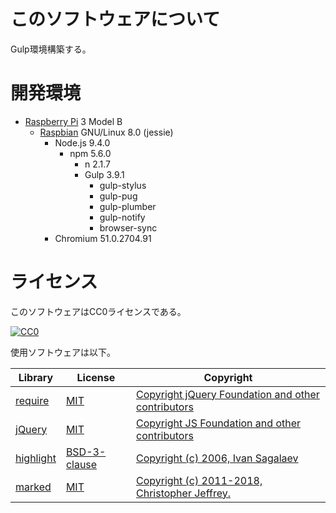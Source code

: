 # このソフトウェアについて

Gulp環境構築する。

# 開発環境

* [Raspberry Pi](https://ja.wikipedia.org/wiki/Raspberry_Pi) 3 Model B
    * [Raspbian](https://www.raspberrypi.org/downloads/raspbian/) GNU/Linux 8.0 (jessie)
        * Node.js 9.4.0
            * npm 5.6.0
                * n 2.1.7
                * Gulp 3.9.1
                    * gulp-stylus
                    * gulp-pug
                    * gulp-plumber
                    * gulp-notify
                    * browser-sync
        * Chromium 51.0.2704.91

# ライセンス

このソフトウェアはCC0ライセンスである。

[![CC0](http://i.creativecommons.org/p/zero/1.0/88x31.png "CC0")](http://creativecommons.org/publicdomain/zero/1.0/deed.ja)

使用ソフトウェアは以下。

Library|License|Copyright
-------|-------|---------
[require](http://requirejs.org/)|[MIT](https://opensource.org/licenses/MIT)|[Copyright jQuery Foundation and other contributors](https://github.com/requirejs/requirejs/blob/master/LICENSE)
[jQuery](https://jquery.com/)|[MIT](https://opensource.org/licenses/MIT)|[Copyright JS Foundation and other contributors](https://jquery.org/license/)
[highlight](https://highlightjs.org/)|[BSD-3-clause](https://spdx.org/licenses/BSD-3-Clause-Clear.html)|[Copyright (c) 2006, Ivan Sagalaev](https://github.com/isagalaev/highlight.js/blob/master/LICENSE)
[marked](https://github.com/markedjs/marked)|[MIT](https://opensource.org/licenses/MIT)|[Copyright (c) 2011-2018, Christopher Jeffrey.](https://github.com/markedjs/marked/blob/master/LICENSE.md)
